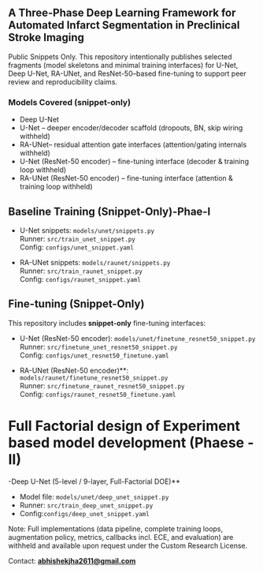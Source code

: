 ## A Three-Phase Deep Learning Framework for Automated Infarct Segmentation in Preclinical Stroke Imaging

Public Snippets Only. This repository intentionally publishes selected fragments (model skeletons and minimal training interfaces) for U-Net, Deep U-Net, RA-UNet, and ResNet-50–based fine-tuning  to support peer review and reproducibility claims.  

### Models Covered (snippet-only)
- Deep U-Net
- U-Net – deeper encoder/decoder scaffold (dropouts, BN, skip wiring withheld)
- RA-UNet– residual attention gate interfaces (attention/gating internals withheld)
- U-Net (ResNet-50 encoder) – fine-tuning interface (decoder & training loop withheld)
- RA-UNet (ResNet-50 encoder) – fine-tuning interface (attention & training loop withheld)


## Baseline Training (Snippet-Only)-Phae-I
- U-Net snippets: `models/unet/snippets.py`  
  Runner: `src/train_unet_snippet.py`  
  Config: `configs/unet_snippet.yaml`

- RA-UNet snippets: `models/raunet/snippets.py`  
  Runner: `src/train_raunet_snippet.py`  
  Config: `configs/raunet_snippet.yaml`

## Fine-tuning (Snippet-Only)
This repository includes **snippet-only** fine-tuning interfaces:

- U-Net (ResNet-50 encoder): `models/unet/finetune_resnet50_snippet.py`  
  Runner: `src/finetune_unet_resnet50_snippet.py`  
  Config: `configs/unet_resnet50_finetune.yaml`

- RA-UNet (ResNet-50 encoder)**: `models/raunet/finetune_resnet50_snippet.py`  
  Runner: `src/finetune_raunet_resnet50_snippet.py`  
  Config: `configs/raunet_resnet50_finetune.yaml`

# Full Factorial design of Experiment based model development (Phaese -II)
-Deep U-Net (5-level / 9-layer, Full-Factorial DOE)**  
- Model file: `models/unet/deep_unet_snippet.py`  
- Runner: `src/train_deep_unet_snippet.py`  
- Config:`configs/deep_unet_snippet.yaml`  

Note: Full implementations (data pipeline, complete training loops, augmentation policy, metrics, callbacks incl. ECE, and evaluation) are withheld and available upon request under the Custom Research License.

Contact: **abhishekjha2611@gmail.com**
